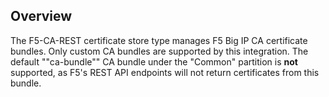 ## Overview

The F5-CA-REST certificate store type manages F5 Big IP CA certificate bundles.  Only custom CA bundles are supported by this integration.  The default ""ca-bundle"" CA bundle under the "Common" partition is **not** supported, as F5's REST API endpoints will not return certificates from this bundle.
